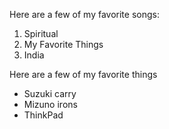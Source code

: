 Here are a few of my favorite songs:
1. Spiritual
2. My Favorite Things
3. India

Here are a few of my favorite things
- Suzuki carry
- Mizuno irons
- ThinkPad
